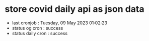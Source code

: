 # store covid daily api as json data

- last cronjob : Tuesday, 09 May 2023 01:02:23
- status og cron : success
- status daily cron : success
      
      